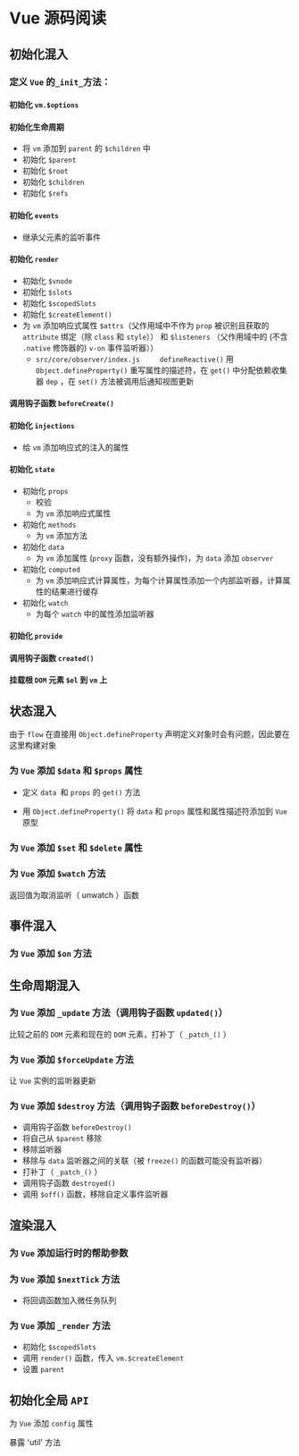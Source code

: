 # Vue 源码阅读

## 初始化混入

### 定义 `Vue` 的`_init_`方法：

#### 初始化 `vm.$options`

#### 初始化生命周期

+   将 `vm` 添加到 `parent` 的 `$children` 中
+   初始化 `$parent`
+   初始化 `$root`
+   初始化 `$children`
+   初始化 `$refs`

#### 初始化 `events`

+   继承父元素的监听事件

#### 初始化 `render`

+   初始化 `$vnode`
+   初始化 `$slots`
+   初始化 `$scopedSlots`
+   初始化 `$createElement()` 
+   为 `vm` 添加响应式属性 `$attrs`（父作用域中不作为 `prop` 被识别且获取的 `attribute` 绑定（除 `class` 和 `style`）） 和 `$listeners` （父作用域中的 (不含 `.native` 修饰器的) `v-on` 事件监听器））
    +   `src/core/observer/index.js		defineReactive()` 用 `Object.defineProperty()` 重写属性的描述符，在 `get()` 中分配依赖收集器 `dep` ，在 `set()` 方法被调用后通知视图更新

#### 调用钩子函数 `beforeCreate()`

#### 初始化 `injections`

+   给 `vm` 添加响应式的注入的属性

#### 初始化 `state`

+   初始化 `props`
    +   校验
    +   为 `vm` 添加响应式属性
+   初始化 `methods`
    +   为 `vm` 添加方法
+   初始化 `data`
    +   为 `vm` 添加属性 (`proxy` 函数，没有额外操作)，为 `data` 添加 `observer`
+   初始化 `computed`
    +   为 `vm` 添加响应式计算属性，为每个计算属性添加一个内部监听器，计算属性的结果进行缓存
+   初始化 `watch`
    +   为每个 `watch` 中的属性添加监听器

#### 初始化 `provide`

#### 调用钩子函数 `created()`

#### 挂载根 `DOM` 元素 `$el` 到 `vm` 上

## 状态混入

由于 `flow` 在直接用 `Object.defineProperty` 声明定义对象时会有问题，因此要在这里构建对象

### 为 `Vue` 添加 `$data` 和 `$props` 属性

+   定义 `data `和 `props` 的 `get()` 方法

+   用 `Object.defineProperty()` 将 `data` 和 `props` 属性和属性描述符添加到 `Vue` 原型

### 为 `Vue` 添加 `$set` 和 `$delete` 属性

### 为 `Vue` 添加 `$watch` 方法

返回值为取消监听（ unwatch ）函数

## 事件混入

### 为 `Vue` 添加 `$on` 方法

## 生命周期混入

### 为 `Vue` 添加 `_update` 方法（调用钩子函数 `updated()`）

比较之前的 `DOM` 元素和现在的 `DOM` 元素，打补丁（ `_patch_()` ）

### 为 `Vue` 添加 `$forceUpdate` 方法

让 `Vue` 实例的监听器更新

### 为 `Vue` 添加 `$destroy` 方法（调用钩子函数 `beforeDestroy()`）

+   调用钩子函数 `beforeDestroy()`
+   将自己从 `$parent` 移除
+   移除监听器
+   移除与 `data` 监听器之间的关联（被 `freeze()` 的函数可能没有监听器）
+   打补丁（ `_patch_()` ）
+   调用钩子函数 `destroyed()`
+   调用 `$off()` 函数，移除自定义事件监听器

## 渲染混入

### 为 `Vue` 添加运行时的帮助参数

### 为 `Vue` 添加 `$nextTick` 方法

+   将回调函数加入微任务队列

### 为 `Vue` 添加 `_render` 方法

+   初始化 `$scopedSlots`
+   调用 `render()` 函数，传入 `vm.$createElement`
+   设置 `parent`

## 初始化全局 `API`

为 `Vue` 添加 `config` 属性

暴露 'util' 方法